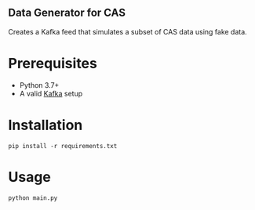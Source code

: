 Data Generator for CAS
----------------------

Creates a Kafka feed that simulates a subset of CAS data using fake data.

# Prerequisites
 
- Python 3.7+
- A valid [Kafka](https://kafka.apache.org) setup

# Installation

```
pip install -r requirements.txt
```

# Usage

```
python main.py
```
